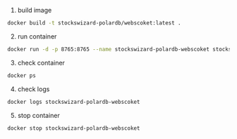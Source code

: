 1. build image 
```bash
docker build -t stockswizard-polardb/webscoket:latest .
```
2. run container    
```bash
docker run -d -p 8765:8765 --name stockswizard-polardb-webscoket stockswizard-polardb/webscoket:latest -e BOOTSTRAP_SERVERS="localhost:9092" -e TOPIC="TradingSystemOrderProduction" -e PORT_WS="8765"
```
3. check container
```bash
docker ps
```
4. check logs
```bash
docker logs stockswizard-polardb-webscoket
```
5. stop container
```bash
docker stop stockswizard-polardb-webscoket
```